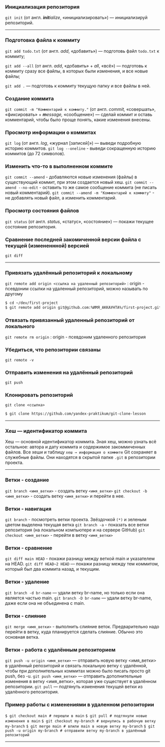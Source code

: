 ### Инициализация репозитория

`git init` (от англ. _**init**ialize_, «инициализировать») — инициализируй репозиторий.

---

### Подготовка файла к коммиту

`git add todo.txt` (от англ. _add_, «добавить») — подготовь файл `todo.txt` к коммиту;

`git add --all` (от англ. _add_, «добавить» + _all_, «всё») — подготовь к коммиту сразу все файлы, в которых были изменения, и все новые файлы;

`git add .` — подготовь к коммиту текущую папку и все файлы в ней.

### Создание коммита

`git commit -m "Комментарий к коммиту."` (от англ. _commit,_ «совершать», «фиксировать» + _**m**essage,_ «сообщение») — сделай коммит и оставь комментарий, чтобы было проще понять, какие изменения внесены.

### Просмотр информации о коммитах

`git log` (от англ. _log_, «журнал [записей]») — выведи подробную историю коммитов.
`git log --oneline` - выведи сокращенную историю коммитов (до 72 символов).

### Изменить что-то в выполненном коммите

`git commit --amend` - добавляются новые изменения (файлы) в существующий коммит, при этом создается новый хеш.
`git commit --amend --no-edit` - оставить то же самое сообщение коммита (не писать новый комментарий).
`git commit --amend -m "Комментарий к коммиту"` - не добавлять новый файл, а изменить комментарий.

### Просмотр состояния файлов

`git status` (от англ. _status_, «статус», «состояние») — покажи текущее состояние репозитория.

### Сравнение последней закомиченной версии файла с текущей (измененнной) версией

`git diff`

---

### Привязать удалённый репозиторий к локальному

`git remote add origin <ссылка на удаленный репозиторий>` : origin - псевдоним ссылки на удаленный репозиторий, можно называть по другому

```bash
$ cd ~/dev/first-project
$ git remote add origin git@github.com:%ИМЯ_АККАУНТА%/first-project.git
```

### Отвязать привязанный удаленный репозиторий от локального

`git remote rm origin` : origin - псевдоним удаленного репозитория

### Убедиться, что репозитории связаны

`git remote -v`

### Отправить изменения на удалённый репозиторий

`git push`

### Клонировать репозиторий 

`git clone <ссылка>`

```bash
$ git clone https://github.com/yandex-praktikum/git-clone-lesson
```

---

### Хеш — идентификатор коммита
Хеш — основной идентификатор коммита. Зная хеш, можно узнать всё остальное: автора и дату коммита и содержимое закоммиченных файлов.
Все хеши и таблицу `хеш → информация о коммите` Git сохраняет в служебные файлы. Они находятся в скрытой папке `.git` в репозитории проекта.

---

### Ветки - создание

`git branch <имя_ветки>` - создать ветку `<имя_ветки>`
`git checkout -b <имя_ветки>` - создать ветку `<имя_ветки>` и перейти в нее.

### Ветки - навигация

`git branch` - посмотреть ветки проекта. Звёздочкой `(*)` и зеленым цветом выделена текущая ветка
`git branch -a` - показать все ветки репозитория (на локальном компьютере и на сервере GitHub)
`git checkout <имя_ветки>` - перейти в ветку `<имя_ветки>`

### Ветки - сравнение

`git diff main HEAD` - покажи разницу между веткой main и указателем на HEAD.
`git diff HEAD~2 HEAD` — покажи разницу между тем коммитом, который был два коммита назад, и текущим.

### Ветки - удаление

`git branch -d br-name` — удали ветку br-name, но только если она является частью main.
`git branch -D br-name` — удали ветку br-name, даже если она не объединена с main.

### Ветки - слияние

`git merge <имя_ветки>` - выполнить слияние веток. Предварительно надо перейти в ветку, куда планируется сделать слияние. Обычно это основная ветка.

### Ветки - работа с удалённым репозиторием

`git push -u origin <имя_ветки>` — отправить новую ветку <имя_ветки> в удалённый репозиторий и связать локальную ветку с удалённой, чтобы при дополнительных коммитах можно было писать просто git push, без -u.
`git push <имя_ветки>` — отправить дополнительные изменения в ветку <имя_ветки>, которая уже существует в удалённом репозитории.
`git pull` — подтянуть изменения текущей ветки из удалённого репозитория.

### Пример работы с изменениями в удаленном репозитории 
`$ git checkout main # перешли в main`
`$ git pull # подтянули новые изменения в main`
`$ git checkout my-branch # вернулись в рабочую ветку my-branch`
`$ git merge main # влили main в новую ветку my-branch`
`$ git push -u origin my-branch # отправили ветку my-branch в удалённый репозиторий`

---


